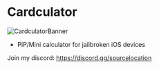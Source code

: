 # Cardculator

![CardculatorBanner](https://user-images.githubusercontent.com/52459150/167665972-a1e67748-3189-4d58-91bf-a12fe1646b60.png)


- PiP/Mini calculator for jailbroken iOS devices


Join my discord: https://discord.gg/sourcelocation
